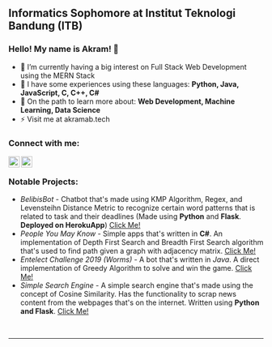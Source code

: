 ## Informatics Sophomore at Institut Teknologi Bandung (ITB)
### Hello! My name is Akram! 👋

- 🌱 I’m currently having a big interest on Full Stack Web Development using the MERN Stack
- 👯 I have some experiences using these languages: **Python, Java, JavaScript, C, C++, C#**
- 🥅 On the path to learn more about: **Web Development, Machine Learning, Data Science**
- ⚡ Visit me at akramab.tech

### Connect with me:

[<img align="left" alt="akramab | LinkedIn" width="22px" src="https://cdn.jsdelivr.net/npm/simple-icons@v3/icons/linkedin.svg" />][linkedin]
[<img align="left" alt="akramab | Instagram" width="22px" src="https://cdn.jsdelivr.net/npm/simple-icons@v3/icons/instagram.svg" />][instagram]

<br />

### Notable Projects:
* _BelibisBot_ - Chatbot that's made using KMP Algorithm, Regex, and Levensteihn Distance Metric to recognize certain word patterns that is related to task and their deadlines (Made using **Python** and **Flask**. **Deployed on HerokuApp**)
[Click Me!](https://github.com/akramab/belibisbot)
* _People You May Know_ - Simple apps that's written in **C#**. An implementation of Depth First Search and Breadth First Search algorithm that's used to find path given a graph with adjacency matrix.
[Click Me!](https://github.com/thomas-fm/TubesStima)
* _Entelect Challenge 2019 (Worms)_ - A bot that's written in *Java*. A direct implementation of Greedy Algorithm to solve and win the game.
[Click Me!](https://github.com/akramab/IF2211_tubes1_greedy)
* _Simple Search Engine_ - A simple search engine that's made using the concept of Cosine Similarity. Has the functionality to scrap news content from the webpages that's on the internet. Written using **Python and Flask**.
[Click Me!](https://github.com/kahfizulkifli/Algeo02-19012)

<br />

---

[instagram]: https://instagram.com/makram.bar
[linkedin]: https://www.linkedin.com/in/makramab/0
